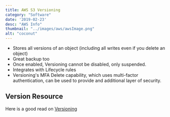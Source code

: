 ```yaml
---
title: AWS S3 Versioning
category: "Software"
date: '2019-02-23'
desc: "AWS Info"
thumbnail: "../images/aws/awsImage.png"
alt: "coconut"
---
```


* Stores all versions of an object (including all writes even if you delete an object)
* Great backup too
* Once enabled, Versioning cannot be disabled, only suspended.
* Integrates with Lifecycle rules
* Versioning's MFA Delete capability, which uses multi-factor authentication, can be used to provide and additional layer of security.

## Version Resource

Here is a good read on [Versioning](https://docs.aws.amazon.com/AmazonS3/latest/dev/Versioning.html)
